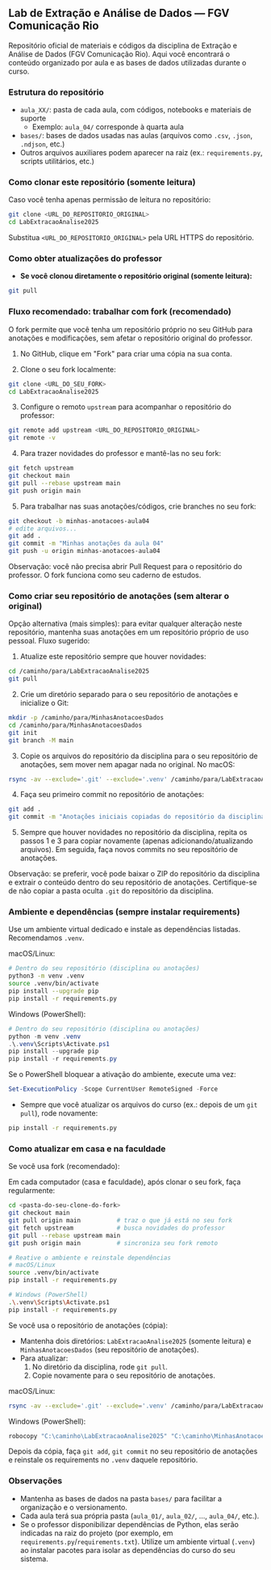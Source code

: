 ## Lab de Extração e Análise de Dados — FGV Comunicação Rio

Repositório oficial de materiais e códigos da disciplina de Extração e Análise de Dados (FGV Comunicação Rio). Aqui você encontrará o conteúdo organizado por aula e as bases de dados utilizadas durante o curso.

### Estrutura do repositório

- `aula_XX/`: pasta de cada aula, com códigos, notebooks e materiais de suporte
  - Exemplo: `aula_04/` corresponde à quarta aula
- `bases/`: bases de dados usadas nas aulas (arquivos como `.csv`, `.json`, `.ndjson`, etc.)
- Outros arquivos auxiliares podem aparecer na raiz (ex.: `requirements.py`, scripts utilitários, etc.)

### Como clonar este repositório (somente leitura)

Caso você tenha apenas permissão de leitura no repositório:

```bash
git clone <URL_DO_REPOSITORIO_ORIGINAL>
cd LabExtracaoAnalise2025
```

Substitua `<URL_DO_REPOSITORIO_ORIGINAL>` pela URL HTTPS do repositório.

### Como obter atualizações do professor

- **Se você clonou diretamente o repositório original (somente leitura):**

```bash
git pull
```

### Fluxo recomendado: trabalhar com fork (recomendado)

O fork permite que você tenha um repositório próprio no seu GitHub para anotações e modificações, sem afetar o repositório original do professor.

1) No GitHub, clique em "Fork" para criar uma cópia na sua conta.

2) Clone o seu fork localmente:

```bash
git clone <URL_DO_SEU_FORK>
cd LabExtracaoAnalise2025
```

3) Configure o remoto `upstream` para acompanhar o repositório do professor:

```bash
git remote add upstream <URL_DO_REPOSITORIO_ORIGINAL>
git remote -v
```

4) Para trazer novidades do professor e mantê-las no seu fork:

```bash
git fetch upstream
git checkout main
git pull --rebase upstream main
git push origin main
```

5) Para trabalhar nas suas anotações/códigos, crie branches no seu fork:

```bash
git checkout -b minhas-anotacoes-aula04
# edite arquivos...
git add .
git commit -m "Minhas anotações da aula 04"
git push -u origin minhas-anotacoes-aula04
```

Observação: você não precisa abrir Pull Request para o repositório do professor. O fork funciona como seu caderno de estudos.

### Como criar seu repositório de anotações (sem alterar o original)

Opção alternativa (mais simples): para evitar qualquer alteração neste repositório, mantenha suas anotações em um repositório próprio de uso pessoal. Fluxo sugerido:

1) Atualize este repositório sempre que houver novidades:

```bash
cd /caminho/para/LabExtracaoAnalise2025
git pull
```

2) Crie um diretório separado para o seu repositório de anotações e inicialize o Git:

```bash
mkdir -p /caminho/para/MinhasAnotacoesDados
cd /caminho/para/MinhasAnotacoesDados
git init
git branch -M main
```

3) Copie os arquivos do repositório da disciplina para o seu repositório de anotações, sem mover nem apagar nada no original. No macOS:

```bash
rsync -av --exclude='.git' --exclude='.venv' /caminho/para/LabExtracaoAnalise2025/ .
```

4) Faça seu primeiro commit no repositório de anotações:

```bash
git add .
git commit -m "Anotações iniciais copiadas do repositório da disciplina"
```

5) Sempre que houver novidades no repositório da disciplina, repita os passos 1 e 3 para copiar novamente (apenas adicionando/atualizando arquivos). Em seguida, faça novos commits no seu repositório de anotações.

Observação: se preferir, você pode baixar o ZIP do repositório da disciplina e extrair o conteúdo dentro do seu repositório de anotações. Certifique-se de não copiar a pasta oculta `.git` do repositório da disciplina.

### Ambiente e dependências (sempre instalar requirements)

Use um ambiente virtual dedicado e instale as dependências listadas. Recomendamos `.venv`.

macOS/Linux:

```bash
# Dentro do seu repositório (disciplina ou anotações)
python3 -m venv .venv
source .venv/bin/activate
pip install --upgrade pip
pip install -r requirements.py
```

Windows (PowerShell):

```powershell
# Dentro do seu repositório (disciplina ou anotações)
python -m venv .venv
.\.venv\Scripts\Activate.ps1
pip install --upgrade pip
pip install -r requirements.py
```

Se o PowerShell bloquear a ativação do ambiente, execute uma vez:

```powershell
Set-ExecutionPolicy -Scope CurrentUser RemoteSigned -Force
```

- Sempre que você atualizar os arquivos do curso (ex.: depois de um `git pull`), rode novamente:

```bash
pip install -r requirements.py
```

### Como atualizar em casa e na faculdade

Se você usa fork (recomendado):

Em cada computador (casa e faculdade), após clonar o seu fork, faça regularmente:

```bash
cd <pasta-do-seu-clone-do-fork>
git checkout main
git pull origin main          # traz o que já está no seu fork
git fetch upstream            # busca novidades do professor
git pull --rebase upstream main
git push origin main          # sincroniza seu fork remoto

# Reative o ambiente e reinstale dependências
# macOS/Linux
source .venv/bin/activate
pip install -r requirements.py

# Windows (PowerShell)
.\.venv\Scripts\Activate.ps1
pip install -r requirements.py
```

Se você usa o repositório de anotações (cópia):

- Mantenha dois diretórios: `LabExtracaoAnalise2025` (somente leitura) e `MinhasAnotacoesDados` (seu repositório de anotações).
- Para atualizar:
  1) No diretório da disciplina, rode `git pull`.
  2) Copie novamente para o seu repositório de anotações.

macOS/Linux:

```bash
rsync -av --exclude='.git' --exclude='.venv' /caminho/para/LabExtracaoAnalise2025/ /caminho/para/MinhasAnotacoesDados/
```

Windows (PowerShell):

```powershell
robocopy "C:\caminho\LabExtracaoAnalise2025" "C:\caminho\MinhasAnotacoesDados" /E /XD .git .venv
```

Depois da cópia, faça `git add`, `git commit` no seu repositório de anotações e reinstale os requirements no `.venv` daquele repositório.

### Observações

- Mantenha as bases de dados na pasta `bases/` para facilitar a organização e o versionamento.
- Cada aula terá sua própria pasta (`aula_01/`, `aula_02/`, …, `aula_04/`, etc.).
- Se o professor disponibilizar dependências de Python, elas serão indicadas na raiz do projeto (por exemplo, em `requirements.py`/`requirements.txt`). Utilize um ambiente virtual (`.venv`) ao instalar pacotes para isolar as dependências do curso do seu sistema.


